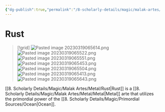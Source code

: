 ```yaml
---
{"dg-publish":true,"permalink":"/8-scholarly-details/magic/malak-artes/metal/rust/","noteIcon":""}
---
```


# Rust

>[!grid]
>![Pasted image 20230319065614.png](/img/user/x.%20Assets/Attachments/Pasted%20image%2020230319065614.png)
>![Pasted image 20230319065522.png](/img/user/x.%20Assets/Attachments/Pasted%20image%2020230319065522.png)
![Pasted image 20230319065551.png](/img/user/x.%20Assets/Attachments/Pasted%20image%2020230319065551.png)
![Pasted image 20230319065453.png](/img/user/x.%20Assets/Attachments/Pasted%20image%2020230319065453.png)
![Pasted image 20230319065504.png](/img/user/x.%20Assets/Attachments/Pasted%20image%2020230319065504.png)
![Pasted image 20230319065413.png](/img/user/x.%20Assets/Attachments/Pasted%20image%2020230319065413.png)
![Pasted image 20230319065643.png](/img/user/x.%20Assets/Attachments/Pasted%20image%2020230319065643.png)

[[8. Scholarly Details/Magic/Malak Artes/Metal/Rust\|Rust]] is a [[8. Scholarly Details/Magic/Malak Artes/Metal/Metal\|Metal]] arte that utilizes the primordial power of the [[8. Scholarly Details/Magic/Primordial Sources/Ocean\|Ocean]].